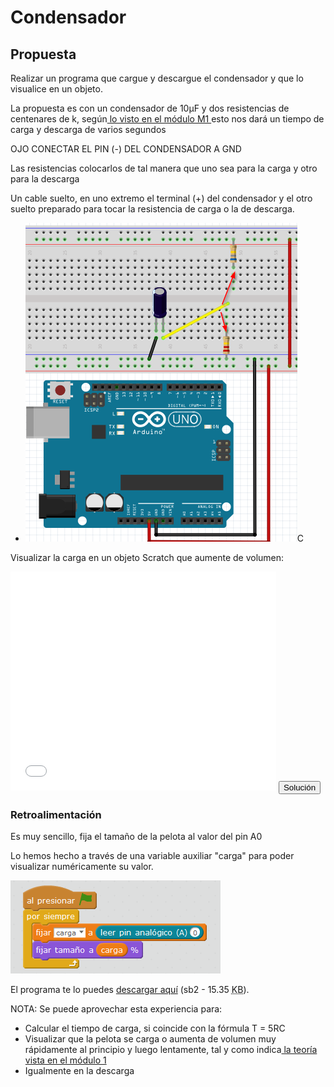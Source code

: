 # Condensador

## Propuesta

Realizar un programa que cargue y descargue el condensador y que lo visualice en un objeto.

La propuesta es con un condensador de 10μF y dos resistencias de centenares de k, según[ lo visto en el módulo M1 ](http://aularagon.catedu.es/materialesaularagon2013/arduino/M1/condensador.html)esto nos dará un tiempo de carga y descarga de varios segundos

OJO CONECTAR EL PIN (-) DEL CONDENSADOR A GND

Las resistencias colocarlos de tal manera que uno sea para la carga y otro para la descarga

Un cable suelto, en uno extremo el terminal (+) del condensador y el otro suelto preparado para tocar la resistencia de carga o la de descarga.

- <img src="img/cto-condensador.png" width="435" height="510" />C

Visualizar la carga en un objeto Scratch que aumente de volumen:

<iframe width="425" height="350" src="//www.youtube.com/embed/08FM_y8rujc" frameborder="0"></iframe>

<script type="text/javascript">var feedback15_93text = "Solución";</script><input type="button" name="toggle-feedback-15_93" value="Solución" class="feedbackbutton" onclick="$exe.toggleFeedback(this,false);return false" />

### Retroalimentación

Es muy sencillo, fija el tamaño de la pelota al valor del pin A0

Lo hemos hecho a través de una variable auxiliar "carga" para poder visualizar numéricamente su valor.

<img src="img/condensador.png" width="336" height="149" />

El programa te lo puedes [descargar aquí](condensador.sb2) (sb2 - 15.35 <abbr lang="en" title="KiloBytes">KB</abbr>).

NOTA: Se puede aprovechar esta experiencia para:

- Calcular el tiempo de carga, si coincide con la fórmula T = 5RC
- Visualizar que la pelota se carga o aumenta de volumen muy rápidamente al principio y luego lentamente, tal y como indica[ la teoría vista en el módulo 1](http://aularagon.catedu.es/materialesaularagon2013/arduino/M1/condensador.html)
- Igualmente en la descarga

